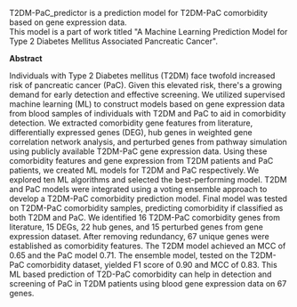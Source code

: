 T2DM-PaC_predictor is a prediction model for T2DM-PaC comorbidity based on gene expression data.  
This model is a part of work titled "A Machine Learning Prediction Model for Type 2 Diabetes Mellitus Associated Pancreatic Cancer".

**Abstract**

Individuals with Type 2 Diabetes mellitus (T2DM) face twofold increased risk of pancreatic cancer (PaC). Given this elevated risk, there's a growing demand for early detection and effective screening. We utilized supervised machine learning (ML) to construct models based on gene expression data from blood samples of individuals with T2DM and PaC to aid in comorbidity detection. We extracted comorbidity gene features from literature, differentially expressed genes (DEG), hub genes in weighted gene correlation network analysis, and perturbed genes from pathway simulation using publicly available T2DM-PaC gene expression data. Using these comorbidity features and gene expression from T2DM patients and PaC patients, we created ML models for T2DM and PaC respectively. We explored ten ML algorithms and selected the best-performing model. T2DM and PaC models were integrated using a voting ensemble approach to develop a T2DM-PaC comorbidity prediction model. Final model was tested on T2DM-PaC comorbidity samples, predicting comorbidity if classified as both T2DM and PaC. We identified 16 T2DM-PaC comorbidity genes from literature, 15 DEGs, 22 hub genes, and 15 perturbed genes from gene expression dataset. After removing redundancy, 67 unique genes were established as comorbidity features. The T2DM model achieved an MCC of 0.65 and the PaC model 0.71. The ensemble model, tested on the T2DM-PaC comorbidity dataset, yielded F1 score of 0.90 and MCC of 0.83. This ML based prediction of T2D-PaC comorbidity can help in detection and screening of PaC in T2DM patients using blood gene expression data on 67 genes. 
